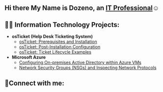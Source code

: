 ## Hi there My Name is Dozeno, an <a href="https://linkedin.com/in/deeburns">IT Professional</a>☺</h1>

<h2>👨‍💻 Information Technology Projects:</h2>

- <b>osTicket (Help Desk Ticketing System)</b>
  - [osTicket: Prerequisites and Installation](https://github.com/DozenoBurns/osticket-prereqs)
  - [osTicket: Post-Installation Configuration](https://github.com/DozenoBurns/post-install-config)
  - [osTicket: Ticket Lifecycle Examples](https://github.com/DozenoBurns/ticket-lifecycle)
- <b>Microsoft Azure</b>
  - [Configuring On-premises Active Directory within Azure VMs](https://github.com/DozenoBurns/configure-ad)
  - [Network Security Groups (NSGs) and Inspecting Network Protocols](https://github.com/DozenoBurns/azure-network-protocols)

<h2>🤳Connect with me:</h2>


